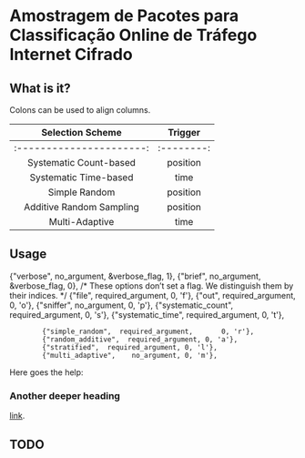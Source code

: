 Amostragem de Pacotes para Classificação Online de Tráfego Internet Cifrado
=======

What is it?
-----------


Colons can be used to align columns.

| Selection Scheme         | Trigger  |
| :----------------------: |:--------:|
| :----------------------: |:--------:|
| Systematic Count-based   | position |
| Systematic Time-based    | time     |
| Simple Random            | position |
| Additive Random Sampling | position |
| Multi-Adaptive           | time     |


Usage
-----------


{"verbose", no_argument,       &verbose_flag, 1},
            {"brief",   no_argument,       &verbose_flag, 0},
            /* These options don’t set a flag.
             We distinguish them by their indices. */
            {"file",  required_argument, 0, 'f'},
            {"out",  required_argument, 0, 'o'},
            {"sniffer",     no_argument, 0, 'p'},
            {"systematic_count",     required_argument,       0, 's'},
            {"systematic_time",     required_argument,       0, 't'},

            {"simple_random",  required_argument,       0, 'r'},
            {"random_additive",  required_argument, 0, 'a'},
            {"stratified",  required_argument, 0, 'l'},
            {"multi_adaptive",    no_argument, 0, 'm'},

Here goes the help:
### Another deeper heading
[link](http://download_trace_usado_nos_teste.com).

TODO
-----------